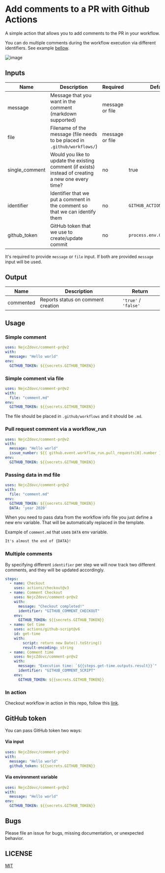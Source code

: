 # Add comments to a PR with Github Actions

A simple action that allows you to add comments to the PR in your workflow.

You can do multiple comments during the workflow execution via different identifiers. See example [bellow](example).

![image](https://user-images.githubusercontent.com/9574457/101458359-14360080-3937-11eb-9e5c-dde50b2687c8.png)


## Inputs

| Name | Description | Required | Default |
| ---- | ----------- | -------- | ------- |
| message | Message that you want in the comment (markdown supported) | message or file | |
| file | Filename of the message (file needs to be placed in `.github/workflows/`) | message or file | |
| single_comment | Would you like to update the existing comment (if exists) instead of creating a new one every time? | no | true |
| identifier | Identifier that we put a comment in the comment so that we can identify them | no | `GITHUB_ACTION_COMMENT_PR` |
| github_token | GitHub token that we use to create/update commit | no | `process.env.GITHUB_TOKEN` |

It's required to provide `message` or `file` input. If both are provided `message` input will be used.

## Output

| Name | Description | Return |
| ---- | ----------- | ------------ |
| commented | Reports status on comment creation | `'true'` / `'false'` |

## Usage

### Simple comment
```yaml
uses: NejcZdovc/comment-pr@v2
with:
  message: "Hello world"
env:
  GITHUB_TOKEN: ${{secrets.GITHUB_TOKEN}}
```

### Simple comment via file
```yaml
uses: NejcZdovc/comment-pr@v2
with:
  file: "comment.md"
env:
  GITHUB_TOKEN: ${{secrets.GITHUB_TOKEN}}
```

The file should be placed in `.github/workflows` and it should be `.md`.

### Pull request comment via a workflow_run
```yaml
uses: NejcZdovc/comment-pr@v2
with:
  message: "Hello world"
  issue_number: ${{ github.event.workflow_run.pull_requests[0].number }}
env:
  GITHUB_TOKEN: ${{secrets.GITHUB_TOKEN}}
```

### Passing data in md file

```yaml
uses: NejcZdovc/comment-pr@v2
with:
  file: "comment.md"
env:
  GITHUB_TOKEN: ${{secrets.GITHUB_TOKEN}}
  DATA: 'year 2020'
```

When you need to pass data from the workflow info file you just define a new env variable.
That will be automatically replaced in the template.

Example of `comment.md` that uses `DATA` env variable.
```md
It's almost the end of {DATA}!
```

### Multiple comments
By specifying different `identifier` per step we will now track two different comments, and they will be updated accordingly.
```yaml
steps:
  - name: Checkout
    uses: actions/checkout@v3
  - name: Comment Checkout
    uses: NejcZdovc/comment-pr@v2
    with:
      message: "Checkout completed!"
      identifier: "GITHUB_COMMENT_CHECKOUT"
    env:
      GITHUB_TOKEN: ${{secrets.GITHUB_TOKEN}}
  - name: Get time
    uses: actions/github-script@v6
    id: get-time
    with:
        script: return new Date().toString()
        result-encoding: string
  - name: Comment time
    uses: NejcZdovc/comment-pr@v2
    with:
      message: "Execution time: `${{steps.get-time.outputs.result}}`"
      identifier: "GITHUB_COMMENT_SCRIPT"
    env:
      GITHUB_TOKEN: ${{secrets.GITHUB_TOKEN}}
```

### In action
Checkout workflow in action in this repo, follow this [link](workflow).

## GitHub token

You can pass GitHub token two ways:

#### Via input
```yaml
uses: NejcZdovc/comment-pr@v2
with:
  message: "Hello world"
  github_token: ${{secrets.GITHUB_TOKEN}}
```

#### Via environment variable  
```yaml
uses: NejcZdovc/comment-pr@v2
with:
  message: "Hello world"
env:
  GITHUB_TOKEN: ${{secrets.GITHUB_TOKEN}}
```

## Bugs
Please file an issue for bugs, missing documentation, or unexpected behavior.

## LICENSE

[MIT](license)

[license]: https://github.com/NejcZdovc/comment-pr/blob/master/LICENSE
[example]: https://github.com/NejcZdovc/comment-pr#multiple-comments
[workflow]: https://github.com/NejcZdovc/comment-pr/blob/main/.github/workflows/example.yml
